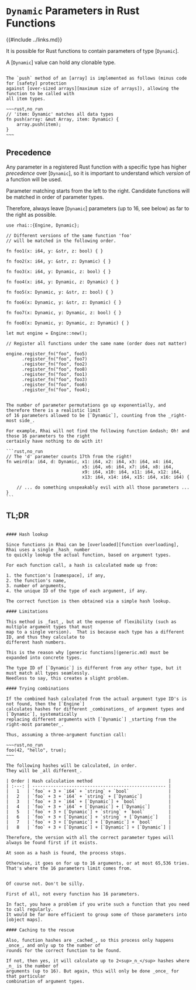 `Dynamic` Parameters in Rust Functions
=====================================

{{#include ../links.md}}

It is possible for Rust functions to contain parameters of type [`Dynamic`].

A [`Dynamic`] value can hold any clonable type.

```admonish example

The `push` method of an [array] is implemented as follows (minus code for [safety] protection
against [over-sized arrays][maximum size of arrays]), allowing the function to be called with
all item types.

~~~rust,no_run
// 'item: Dynamic' matches all data types
fn push(array: &mut Array, item: Dynamic) {
    array.push(item);
}
~~~
```


Precedence
----------

Any parameter in a registered Rust function with a specific type has higher _precedence_ over
[`Dynamic`], so it is important to understand which _version_ of a function will be used.

Parameter matching starts from the left to the right.
Candidate functions will be matched in order of parameter types.

Therefore, always leave [`Dynamic`] parameters (up to 16, see below) as far to the right as possible.

```rust,no_run
use rhai::{Engine, Dynamic};

// Different versions of the same function 'foo'
// will be matched in the following order.

fn foo1(x: i64, y: &str, z: bool) { }

fn foo2(x: i64, y: &str, z: Dynamic) { }

fn foo3(x: i64, y: Dynamic, z: bool) { }

fn foo4(x: i64, y: Dynamic, z: Dynamic) { }

fn foo5(x: Dynamic, y: &str, z: bool) { }

fn foo6(x: Dynamic, y: &str, z: Dynamic) { }

fn foo7(x: Dynamic, y: Dynamic, z: bool) { }

fn foo8(x: Dynamic, y: Dynamic, z: Dynamic) { }

let mut engine = Engine::new();

// Register all functions under the same name (order does not matter)

engine.register_fn("foo", foo5)
      .register_fn("foo", foo7)
      .register_fn("foo", foo2)
      .register_fn("foo", foo8)
      .register_fn("foo", foo1)
      .register_fn("foo", foo3)
      .register_fn("foo", foo6)
      .register_fn("foo", foo4);
```


~~~admonish warning "Only the right-most 16 parameters can be `Dynamic`"

The number of parameter permutations go up exponentially, and therefore there is a realistic limit
of 16 parameters allowed to be [`Dynamic`], counting from the _right-most side_.

For example, Rhai will not find the following function &ndash; Oh! and those 16 parameters to the right
certainly have nothing to do with it!

```rust,no_run
// The 'd' parameter counts 17th from the right!
fn weird(a: i64, d: Dynamic, x1: i64, x2: i64, x3: i64, x4: i64,
                             x5: i64, x6: i64, x7: i64, x8: i64,
                             x9: i64, x10: i64, x11: i64, x12: i64,
                             x13: i64, x14: i64, x15: i64, x16: i64) {

    // ... do something unspeakably evil with all those parameters ...
}
```
~~~


TL;DR
-----

```admonish question "How is this implemented?"

#### Hash lookup

Since functions in Rhai can be [overloaded][function overloading], Rhai uses a single _hash_ number
to quickly lookup the actual function, based on argument types.

For each function call, a hash is calculated made up from:

1. the function's [namespace], if any,
2. the function's name,
3. number of arguments,
4. the unique ID of the type of each argument, if any.

The correct function is then obtained via a simple hash lookup.

#### Limitations

This method is _fast_, but at the expense of flexibility (such as multiple argument types that must
map to a single version).  That is because each type has a different ID, and thus they calculate to
different hash numbers.

This is the reason why [generic functions](generic.md) must be expanded into concrete types.

The type ID of [`Dynamic`] is different from any other type, but it must match all types seamlessly.
Needless to say, this creates a slight problem.

#### Trying combinations

If the combined hash calculated from the actual argument type ID's is not found, then the [`Engine`]
calculates hashes for different _combinations_ of argument types and [`Dynamic`], systematically
replacing different arguments with [`Dynamic`] _starting from the right-most parameter_.

Thus, assuming a three-argument function call:

~~~rust,no_run
foo(42, "hello", true);
~~~

The following hashes will be calculated, in order.
They will be _all different_.

| Order | Hash calculation method                             |
| :---: | --------------------------------------------------- |
|   1   | `foo` + 3 + `i64` + `string` + `bool`               |
|   2   | `foo` + 3 + `i64` + `string` + [`Dynamic`]          |
|   3   | `foo` + 3 + `i64` + [`Dynamic`] + `bool`            |
|   4   | `foo` + 3 + `i64` + [`Dynamic`] + [`Dynamic`]       |
|   5   | `foo` + 3 + [`Dynamic`] + `string` + `bool`         |
|   6   | `foo` + 3 + [`Dynamic`] + `string` + [`Dynamic`]    |
|   7   | `foo` + 3 + [`Dynamic`] + [`Dynamic`] + `bool`      |
|   8   | `foo` + 3 + [`Dynamic`] + [`Dynamic`] + [`Dynamic`] |

Therefore, the version with all the correct parameter types will always be found first if it exists.

At soon as a hash is found, the process stops.

Otherwise, it goes on for up to 16 arguments, or at most 65,536 tries.
That's where the 16 parameters limit comes from.
```

```admonish question "What?! It calculates 65,536 hashes for each function call???!!!"

Of course not. Don't be silly.

First of all, not every function has 16 parameters.

In fact, you have a problem if you write such a function that you need to call regularly.
It would be far more efficient to group some of those parameters into [object maps].

#### Caching to the rescue

Also, function hashes are _cached_, so this process only happens _once_, and only up to the number of
rounds for the correct function to be found.

If not, then yes, it will calculate up to 2<sup>_n_</sup> hashes where _n_ is the number of
arguments (up to 16). But again, this will only be done _once_ for that particular
combination of argument types.
```
